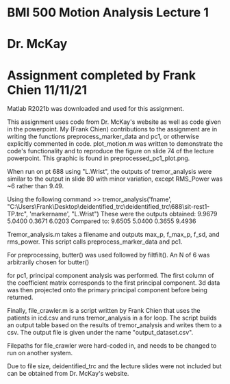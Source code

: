 # BMI 500 Motion Analysis Lecture 1
# Dr. McKay
# Assignment completed by Frank Chien 11/11/21

Matlab R2021b was downloaded and used for this assignment. 

This assignment uses code from Dr. McKay's website as well as code given in the powerpoint. My (Frank Chien) contributions to the assignment are in writing the functions preprocess_marker_data and pc1, or otherwise explicitly commented in code. plot_motion.m was written to demonstrate the code's functionality and to reproduce the figure on slide 74 of the lecture powerpoint. This graphic is found in preprocessed_pc1_plot.png.

When run on pt 688  using "L.Wrist", the outputs of tremor_analysis were similar to the output in slide 80 with minor variation, except RMS_Power was ~6 rather than 9.49.

Using the following command >> tremor_analysis('fname', "C:\Users\Frank\Desktop\deidentified_trc\deidentified_trc\688\sit-rest1-TP.trc", 'markername', "L.Wrist")
These were the outputs obtained:    9.9679    5.0400    0.3671    6.0203
Compared to: 9.6505	5.0400	0.3655	9.4936

Tremor_analysis.m takes a filename and outputs max_p, f_max_p, f_sd, and rms_power. This script calls preprocess_marker_data and pc1.

For preprocessing, butter() was used followed by filtfilt(). An N of 6 was arbitrarily chosen for butter()

for pc1, principal component analysis was performed. The first column of the coefficient matrix corresponds to the first principal component. 3d data was then projected onto the primary principal component before being returned.

Finally, file_crawler.m is a script written by Frank Chien that uses the patients in icd.csv and runs tremor_analysis in a for loop. The script builds an output table based on the results of tremor_analysis and writes them to a csv. The output file is given under the name "output_dataset.csv".

Filepaths for file_crawler were hard-coded in, and needs to be changed to run on another system.

Due to file size, deidentified_trc and the lecture slides were not included but can be obtained from Dr. McKay's website.